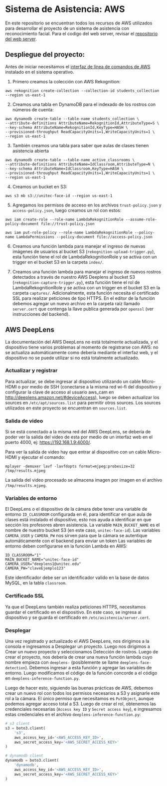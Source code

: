 # Sistema de Asistencia: AWS

En este repositorio se encuentran todos los recursos de AWS utilizados para desarrollar el proyecto de un sistema de asistencia con reconocimiento facial. Para el codigo del web server, revisar el [repositorio del web server](https://github.com/canozo/backend-asistencia).

## Despliegue del proyecto:

Antes de iniciar necesitamos el [interfaz de línea de comandos de AWS](https://aws.amazon.com/es/cli/) instalado en el sistema operativo.

1. Primero creamos la colección con AWS Rekognition:
```
aws rekognition create-collection --collection-id students_collection --region us-east-1
```

2. Creamos una tabla en DynamoDB para el indexado de los rostros con números de cuenta:
```
aws dynamodb create-table --table-name students_collection \
--attribute-definitions AttributeName=RekognitionId,AttributeType=S \
--key-schema AttributeName=RekognitionId,KeyType=HASH \
--provisioned-throughput ReadCapacityUnits=1,WriteCapacityUnits=1 \
--region us-east-1
```

3. También creamos una tabla para saber que aulas de clases tienen asistencia abierta
```
aws dynamodb create-table --table-name active_classrooms \
--attribute-definitions AttributeName=IdClassroom,AttributeType=N \
--key-schema AttributeName=IdClassroom,KeyType=HASH \
--provisioned-throughput ReadCapacityUnits=1,WriteCapacityUnits=1 \
--region us-east-1
```

4. Creamos un bucket en S3:
```
aws s3 mb s3://unitec-face-id --region us-east-1
```

5. Agregamos los permisos de acceso en los archivos `trust-policy.json` y `access-policy.json`, luego creamos un rol con estos:
```
aws iam create-role --role-name LambdaRekognitionRole --assume-role-policy-document file://trust-policy.json
```
```
aws iam put-role-policy --role-name LambdaRekognitionRole --policy-name LambdaPermissions --policy-document file://access-policy.json
```

6. Creamos una función lambda para manejar el ingreso de nuevas imágenes de usuarios al bucket S3 (`rekognition-upload-trigger.py`), esta función tiene el rol de LambdaRekognitionRole y se activa con un trigger en el bucket S3 en la carpeta `index/`.

7. Creamos una función lambda para manejar el ingreso de nuevos rostros detectados a través de nuestro AWS Deeplens al bucket S3 (`rekognition-capture-trigger.py`), esta función tiene el rol de LambdaRekognitionRole y se activa con un trigger en el bucket S3 en la carpeta `captures/`. Adicionalmente, esta función necesita el certificado SSL para realizar peticiones de tipo HTTPS. En el editor de la función debemos agregar un nuevo archivo en la carpeta raíz llamado `server.cert` que contenga la llave publica generada por `openssl` (ver instrucciones del backend).

## AWS DeepLens
La documentación del AWS DeepLens no está totalmente actualizada, y el dispositivo tiene varios problemas al momento de registrarse con AWS: no se actualiza automáticamente como debería mediante el interfaz web, y el dispositivo no se puede utilizar si no está totalmente actualizado.

### Actualizar y registrar
Para actualizar, se debe ingresar al dispositivo utilizando un cable Micro-HDMI o por medio de SSH (conectarse a la misma red wi-fi del dispositivo y configurar la clave de acceso al usuario aws_cam en http://deeplens.amazon.net/#deviceAccess), luego se deben actualizar los sources en `/etc/apt/sources.list` para permitir otros sources. Los sources utilizados en este proyecto se encuentran en `sources.list`.

### Salida de video
Si se está conectado a la misma red del AWS DeepLens, se debería de poder ver la salida del video de esta por medio de un interfaz web en el puerto 4000, ej: https://192.168.1.9:4000/.

Para ver la salida de video hay que entrar al dispositivo con un cable Micro-HDMI y ejecutar el comando:
```
mplayer -demuxer lavf -lavfdopts format=mjpeg:probesize=32 /tmp/results.mjpeg
```
La salida del video procesado se almacena imagen por imagen en el archivo `/tmp/results.mjpeg`.

### Variables de entorno
El DeepLens o el dispositivo de la cámara debe tener una variable de entorno `ID_CLASSROOM` configurada en él, para identificar en que aula de clases está instalado el dispositivo, esto nos ayuda a identificar en que sección los profesores abren asistencia. La variable `MAIN_BUCKET_NAME` es el nombre de nuestro bucket S3 (en este caso, `unitec-face-id`). Las variables `CAMERA_USER` y `CAMERA_PW` nos sirven para que la cámara se autentique automáticamente con el backend para enviar un token Las variables de entorno deben configurarse en la función Lambda en AWS:
```
ID_CLASSROOM="1"
MAIN_BUCKET_NAME="unitec-face-id"
CAMERA_USER="deeplens1@unitec.edu"
CAMERA_PW="claveEjemplo123"
```

Este identificador debe ser un identificador valido en la base de datos MySQL, en la tabla `classroom`.

### Certificado SSL
Ya que el DeepLens también realiza peticiones HTTPS, necesitamos guardar el certificado en el dispositivo. En este caso, se ingresa al dispositivo y se guarda el certificado en `/etc/asistencia/server.cert`.

### Desplegar
Una vez registrado y actualizado el AWS DeepLens, nos dirigimos a la consola e ingresamos a Desplegar un proyecto. Luego nos dirigimos a Crear un nuevo proyecto y seleccionamos Detección de rostros. Luego de crear el proyecto, nos debería de crear una nueva función lambda cuyo nombre empieza con `deeplens-` (posiblemente se llame `deeplens-face-detection`). Debemos ingresar a esta función y agregar las variables de entorno. Luego modificamos el código de la función concorde a el código en `deeplens-inference-function.py`.

Luego de hacer esto, siguiendo las buenas prácticas de AWS, debemos crear un nuevo rol con todos los permisos necesarios a S3 y asignarle este rol a la cámara. El único permiso que necesitamos es `PutObject`, aunque podemos agregar acceso total a S3. Luego de crear el rol, obtenemos las credenciales necesarias (`Access key ID` y `Secret access key`), e ingresamos estas credenciales en el archivo `deeplens-inference-function.py`:
```py
# s3 client
s3 = boto3.client(
    's3',
    aws_access_key_id='<AWS_ACCESS_KEY_ID>',
    aws_secret_access_key='<AWS_SECRET_ACCESS_KEY>'
)

# dynamodb client
dynamodb = boto3.client(
    'dynamodb',
    aws_access_key_id='<AWS_ACCESS_KEY_ID>',
    aws_secret_access_key='<AWS_SECRET_ACCESS_KEY>'
)
```
